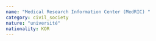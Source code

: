 ```yaml
---
name: "Medical Research Information Center (MedRIC) "
category: civil_society
nature: "université"
nationality: KOR
---
```

    